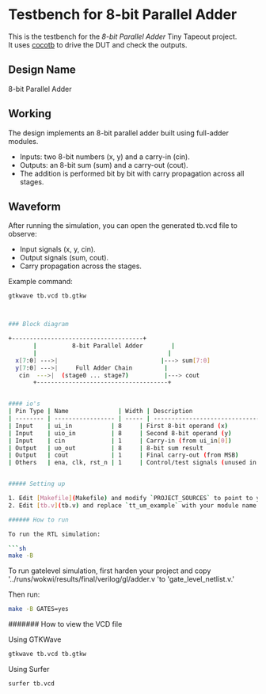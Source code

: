 # Testbench for 8-bit Parallel Adder

This is the testbench for the *8-bit Parallel Adder* Tiny Tapeout project.  
It uses [cocotb](https://docs.cocotb.org/en/stable/) to drive the DUT and check the outputs.

## Design Name
8-bit Parallel Adder

## Working
The design implements an 8-bit parallel adder built using full-adder modules.  
- Inputs: two 8-bit numbers (x, y) and a carry-in (cin).  
- Outputs: an 8-bit sum (sum) and a carry-out (cout).  
- The addition is performed bit by bit with carry propagation across all stages.  

## Waveform
After running the simulation, you can open the generated tb.vcd file to observe:  
- Input signals (x, y, cin).  
- Output signals (sum, cout).  
- Carry propagation across the stages.  

Example command:
```sh
gtkwave tb.vcd tb.gtkw



### Block diagram 

+-------------------------------------+
       |          8-bit Parallel Adder        |
       |                                     |
  x[7:0] --->|                             |---> sum[7:0]
  y[7:0] --->|     Full Adder Chain         |
   cin  --->|  (stage0 ... stage7)          |---> cout
       +-------------------------------------+


#### io's
| Pin Type | Name              | Width | Description                            |
| -------- | ----------------- | ----- | -------------------------------------- |
| Input    | ui_in           | 8     | First 8-bit operand (x)                |
| Input    | uio_in          | 8     | Second 8-bit operand (y)               |
| Input    | cin             | 1     | Carry-in (from ui_in[0])             |
| Output   | uo_out          | 8     | 8-bit sum result                       |
| Output   | cout            | 1     | Final carry-out (from MSB)             |
| Others   | ena, clk, rst_n | 1     | Control/test signals (unused in logic) |


##### Setting up

1. Edit [Makefile](Makefile) and modify `PROJECT_SOURCES` to point to your Verilog files.
2. Edit [tb.v](tb.v) and replace `tt_um_example` with your module name.

###### How to run

To run the RTL simulation:

```sh
make -B
```

To run gatelevel simulation, first harden your project and copy '../runs/wokwi/results/final/verilog/gl/adder.v 'to 'gate_level_netlist.v.'

Then run:

```sh
make -B GATES=yes
```

####### How to view the VCD file

Using GTKWave
```sh
gtkwave tb.vcd tb.gtkw
```

Using Surfer
```sh
surfer tb.vcd
```
